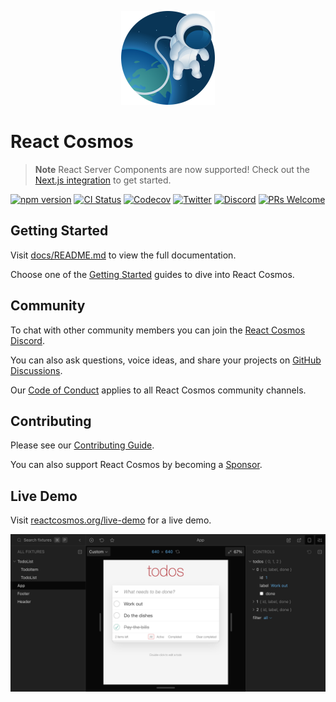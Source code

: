 <p align="center">
  <a href="https://reactcosmos.org"><img alt="Cosmos" width="150" height="150" src="cosmos.png"></a>
</p>

# React Cosmos

> **Note** React Server Components are now supported! Check out the [Next.js integration](docs/getting-started/next.md) to get started.

[![npm version](https://img.shields.io/npm/v/react-cosmos/next.svg?style=flat)](https://www.npmjs.com/package/react-cosmos) [![CI Status](https://github.com/react-cosmos/react-cosmos/actions/workflows/test.yml/badge.svg)](https://github.com/react-cosmos/react-cosmos/actions/workflows/test.yml) [![Codecov](https://img.shields.io/codecov/c/github/react-cosmos/react-cosmos)](https://app.codecov.io/gh/react-cosmos/react-cosmos) [![Twitter](https://img.shields.io/badge/twitter-follow-%2300acee)](https://twitter.com/ReactCosmos) [![Discord](https://img.shields.io/discord/620737684859781150?color=%236D74EF&label=discord)](https://discord.gg/3X95VgfnW5) [![PRs Welcome](https://img.shields.io/badge/PRs-welcome-brightgreen.svg)](https://github.com/react-cosmos/react-cosmos/blob/main/CONTRIBUTING.md#how-to-contribute)

## Getting Started

Visit [docs/README.md](docs/README.md) to view the full documentation.

Choose one of the [Getting Started](docs/README.md#getting-started) guides to dive into React Cosmos.

## Community

To chat with other community members you can join the [React Cosmos Discord](https://discord.gg/3X95VgfnW5).

You can also ask questions, voice ideas, and share your projects on [GitHub Discussions](https://github.com/react-cosmos/react-cosmos/discussions).

Our [Code of Conduct](CODE_OF_CONDUCT.md) applies to all React Cosmos community channels.

## Contributing

Please see our [Contributing Guide](CONTRIBUTING.md).

You can also support React Cosmos by becoming a [Sponsor](https://github.com/users/skidding/sponsorship).

## Live Demo

Visit [reactcosmos.org/live-demo](https://reactcosmos.org/live-demo/) for a live demo.

[![React Cosmos](website/static/screenshot.png)](https://reactcosmos.org)
